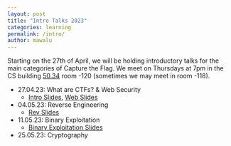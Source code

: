 ```yaml
---
layout: post
title: "Intro Talks 2023"
categories: learning
permalink: /intro/
author: mawalu
---
```


Starting on the 27th of April, we will be holding introductory talks for the main categories of Capture the Flag.
We meet on Thursdays at 7pm in the CS building [50.34](https://www.kit.edu/campusplan/) room -120 (sometimes we may meet in room -118).

 * 27.04.23: What are CTFs? & Web Security
    * [Intro Slides](/talks/2023-03-27-intro/slides.pdf), [Web Slides](/talks/2023-03-27-webintro/slides.pdf)
 * 04.05.23: Reverse Engineering
    * [Rev Slides](https://wachter-space.de/revintro_talk/)
 * 11.05.23: Binary Exploitation
    * [Binary Exploitation Slides](/talks/2023-05-11-binexploitintro/slides.pdf)
 * 25.05.23: Cryptography

